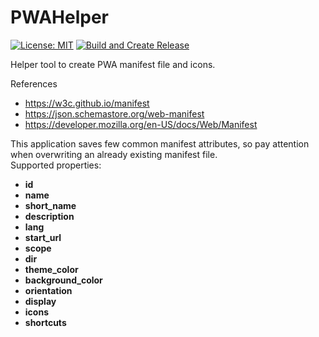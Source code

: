 # PWAHelper

[![License: MIT](https://img.shields.io/badge/License-MIT-red.svg)](LICENSE.txt)
[![Build and Create Release](https://github.com/paoldev/PWAHelper/actions/workflows/dotnet_create_release.yml/badge.svg)](https://github.com/paoldev/PWAHelper/releases)

Helper tool to create PWA manifest file and icons.

References
* https://w3c.github.io/manifest
* https://json.schemastore.org/web-manifest
* https://developer.mozilla.org/en-US/docs/Web/Manifest

This application saves few common manifest attributes, so pay attention when overwriting an already existing manifest file.  
Supported properties:
* **id**
* **name**
* **short_name**
* **description**
* **lang**
* **start_url**
* **scope**
* **dir**
* **theme_color**
* **background_color**
* **orientation**
* **display**
* **icons**
* **shortcuts**
